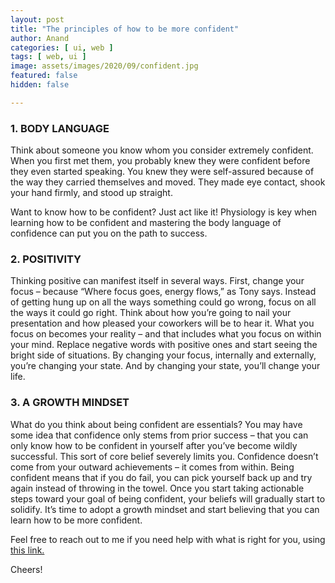 ```yaml
---
layout: post
title: "The principles of how to be more confident"
author: Anand
categories: [ ui, web ]
tags: [ web, ui ]
image: assets/images/2020/09/confident.jpg
featured: false
hidden: false

---
```



### 1. BODY LANGUAGE

Think about someone you know whom you consider extremely confident. When you first met them, you probably knew they were confident before they even started speaking. You knew they were self-assured because of the way they carried themselves and moved. They made eye contact, shook your hand firmly, and stood up straight.

Want to know how to be confident? Just act like it! Physiology is key when learning how to be confident and mastering the body language of confidence can put you on the path to success.

### 2. POSITIVITY
 
Thinking positive can manifest itself in several ways. First, change your focus – because “Where focus goes, energy flows,” as Tony says. Instead of getting hung up on all the ways something could go wrong, focus on all the ways it could go right. Think about how you’re going to nail your presentation and how pleased your coworkers will be to hear it. What you focus on becomes your reality – and that includes what you focus on within your mind. Replace negative words with positive ones and start seeing the bright side of situations. By changing your focus, internally and externally, you’re changing your state. And by changing your state, you’ll change your life.


### 3. A GROWTH MINDSET 

What do you think about being confident are essentials? You may have some idea that confidence only stems from prior success – that you can only know how to be confident in yourself after you’ve become wildly successful. This sort of core belief severely limits you. Confidence doesn’t come from your outward achievements – it comes from within. Being confident means that if you do fail, you can pick yourself back up and try again instead of throwing in the towel. Once you start taking actionable steps toward your goal of being confident, your beliefs will gradually start to solidify. It’s time to adopt a growth mindset and start believing that you can learn how to be more confident.


Feel free to reach out to me if you need help with what is right for you, using <a href="https://www.calendly.com/ahyconsulting/book" target="\_blank">this link.</a>

Cheers!





